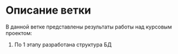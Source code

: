 # Описание ветки

В данной ветке представлены результаты работы над курсовым проектом:
1. По 1 этапу разработана структура БД